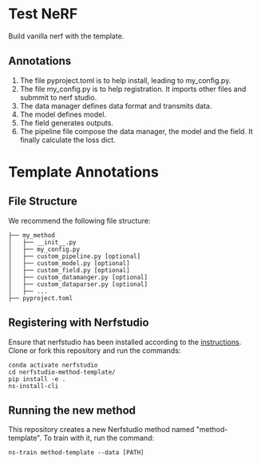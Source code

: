 # Test NeRF
Build vanilla nerf with the template.

## Annotations
1. The file pyproject.toml is to help install, leading to my_config.py.
2. The file my_config.py is to help registration. It imports other files and submmit to nerf studio.
3. The data manager defines data format and transmits data.
4. The model defines model.
5. The field generates outputs.
4. The pipeline file compose the data manager, the model and the field. It finally calculate the loss dict.


# Template Annotations

## File Structure
We recommend the following file structure:

```
├── my_method
│   ├── __init__.py
│   ├── my_config.py
│   ├── custom_pipeline.py [optional]
│   ├── custom_model.py [optional]
│   ├── custom_field.py [optional]
│   ├── custom_datamanger.py [optional]
│   ├── custom_dataparser.py [optional]
│   ├── ...
├── pyproject.toml
```

## Registering with Nerfstudio
Ensure that nerfstudio has been installed according to the [instructions](https://docs.nerf.studio/en/latest/quickstart/installation.html). Clone or fork this repository and run the commands:

```
conda activate nerfstudio
cd nerfstudio-method-template/
pip install -e .
ns-install-cli
```

## Running the new method
This repository creates a new Nerfstudio method named "method-template". To train with it, run the command:
```
ns-train method-template --data [PATH]
```
